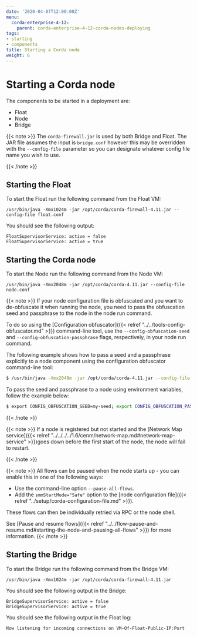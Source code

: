 ```yaml
---
date: '2020-04-07T12:00:00Z'
menu:
  corda-enterprise-4-12:
    parent: corda-enterprise-4-12-corda-nodes-deploying
tags:
- starting
- components
title: Starting a Corda node
weight: 6
---
```



# Starting a Corda node

The components to be started in a deployment are:

* Float
* Node
* Bridge

{{< note >}}
The `corda-firewall.jar` is used by both Bridge and Float. The JAR file  assumes the input is `bridge.conf` however this may be overridden with the `--config-file` parameter so you can designate whatever config file name you wish to use.

{{< /note >}}

## Starting the Float

To start the Float run the following command from the Float VM:

`/usr/bin/java -Xmx1024m -jar /opt/corda/corda-firewall-4.11.jar --config-file float.conf`

You should see the following output:

```shell
FloatSupervisorService: active = false
FloatSupervisorService: active = true
```


## Starting the Corda node

To start the Node run the following command from the Node VM:

`/usr/bin/java -Xmx2048m -jar /opt/corda/corda-4.11.jar --config-file node.conf`

{{< note >}}
If your node configuration file is obfuscated and you want to de-obfuscate it when running the node, you need to pass the obfuscation seed and passphrase to the node in the node run command.

To do so using the [Configuration obfuscator]({{< relref "../../tools-config-obfuscator.md" >}}) command-line tool, use the `--config-obfuscation-seed` and `--config-obfuscation-passphrase` flags, respectively, in your node run command.

The following example shows how to pass a seed and a passphrase explicitly to a node component using the configuration obfuscator command-line tool:

```bash
$ /usr/bin/java -Xmx2048m -jar /opt/corda/corda-4.11.jar --config-file node.conf --config-obfuscation-seed my-seed --config-obfuscation-passphrase my-passphrase

```

To pass the seed and passphrase to a node using environment variables, follow the example below:

```bash
$ export CONFIG_OBFUSCATION_SEED=my-seed; export CONFIG_OBFUSCATION_PASSPHRASE=my-passphrase; /usr/bin/java -Xmx2048m -jar /opt/corda/corda-4.11.jar --config-file node.conf
```
{{< /note >}}

{{< note >}}
If a node is registered but not started and the [Network Map service]({{< relref "../../../../1.6/cenm/network-map.md#network-map-service" >}})goes down before the first start of the node, the node will fail to restart.







{{< /note >}}

{{< note >}}
All flows can be paused when the node starts up - you can enable this in one of the following ways:

* Use the command-line option `--pause-all-flows`.
* Add the `smmStartMode="Safe"` option to the [node configuration file]({{< relref "../setup/corda-configuration-file.md" >}}).

These flows can then be individually retried via RPC or the node shell.

See [Pause and resume flows]({{< relref "../../flow-pause-and-resume.md#starting-the-node-and-pausing-all-flows" >}}) for more information.
{{< /note >}}


## Starting the Bridge

To start the Bridge run the following command from the Bridge VM:

`/usr/bin/java -Xmx1024m -jar /opt/corda/corda-firewall-4.11.jar`

You should see the following output in the Bridge:

```shell
BridgeSupervisorService: active = false
BridgeSupervisorService: active = true
```


You should see the following output in the Float log:

```shell
Now listening for incoming connections on VM-Of-Float-Public-IP:Port
```
